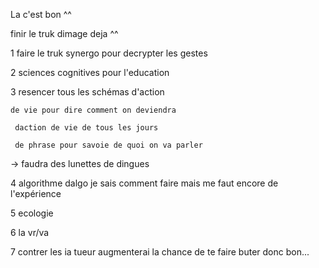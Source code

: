 La c'est bon ^^


 finir le truk dimage deja ^^
 

 
 
 1 faire le truk synergo pour decrypter les gestes

 2 sciences cognitives pour l'education

 3 resencer tous les schémas d'action
    
    de vie pour dire comment on deviendra
    
     daction de vie de tous les jours
     
     de phrase pour savoie de quoi on va parler
     
-> faudra des lunettes de dingues

 4 algorithme dalgo je sais comment faire mais me faut encore de l'expérience

 5 ecologie

 6 la vr/va

7 contrer les ia tueur augmenterai la chance de te faire buter donc bon...
